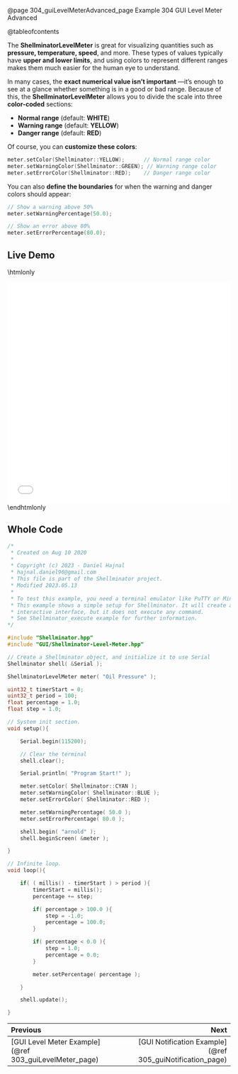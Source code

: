 @page 304_guiLevelMeterAdvanced_page Example 304 GUI Level Meter Advanced

@tableofcontents

The **ShellminatorLevelMeter** is great for visualizing quantities such as **pressure, temperature, speed**, and more. These types of values typically have **upper and lower limits**, and using colors to represent different ranges makes them much easier for the human eye to understand.  

In many cases, the **exact numerical value isn’t important** —it’s enough to see at a glance whether something is in a good or bad range. Because of this, the **ShellminatorLevelMeter** allows you to divide the scale into three **color-coded** sections:  

- **Normal range** (default: **WHITE**)  
- **Warning range** (default: **YELLOW**)  
- **Danger range** (default: **RED**)  

Of course, you can **customize these colors**:  

```cpp
meter.setColor(Shellminator::YELLOW);      // Normal range color  
meter.setWarningColor(Shellminator::GREEN); // Warning range color  
meter.setErrorColor(Shellminator::RED);    // Danger range color  
```

You can also **define the boundaries** for when the warning and danger colors should appear:  

```cpp
// Show a warning above 50%
meter.setWarningPercentage(50.0);

// Show an error above 80%
meter.setErrorPercentage(80.0);
```

## Live Demo

\htmlonly
<iframe id="demoFrame" src="webExamples/304_guiLevelMeterAdvanced.html" style="height:500px;width:100%;border:none;display:block;"></iframe>
\endhtmlonly

## Whole Code

```cpp
/*
 * Created on Aug 10 2020
 *
 * Copyright (c) 2023 - Daniel Hajnal
 * hajnal.daniel96@gmail.com
 * This file is part of the Shellminator project.
 * Modified 2023.05.13
 *
 * To test this example, you need a terminal emulator like PuTTY or Minicom.
 * This example shows a simple setup for Shellminator. It will create an
 * interactive interface, but it does not execute any command.
 * See Shellminator_execute example for further information.
*/

#include "Shellminator.hpp"
#include "GUI/Shellminator-Level-Meter.hpp"

// Create a Shellminator object, and initialize it to use Serial
Shellminator shell( &Serial );

ShellminatorLevelMeter meter( "Oil Pressure" );

uint32_t timerStart = 0;
uint32_t period = 100;
float percentage = 1.0;
float step = 1.0;

// System init section.
void setup(){

    Serial.begin(115200);

    // Clear the terminal
    shell.clear();

    Serial.println( "Program Start!" );

    meter.setColor( Shellminator::CYAN );
    meter.setWarningColor( Shellminator::BLUE );
    meter.setErrorColor( Shellminator::RED );

    meter.setWarningPercentage( 50.0 );
    meter.setErrorPercentage( 80.0 );

    shell.begin( "arnold" );
    shell.beginScreen( &meter );

}

// Infinite loop.
void loop(){

    if( ( millis() - timerStart ) > period ){
        timerStart = millis();
        percentage += step;

        if( percentage > 100.0 ){
            step = -1.0;
            percentage = 100.0;
        }

        if( percentage < 0.0 ){
            step = 1.0;
            percentage = 0.0;
        }

        meter.setPercentage( percentage );

    }

    shell.update();

}
```

<div class="section_buttons">
 
| Previous          |                         Next |
|:------------------|-----------------------------:|
|[GUI Level Meter Example](@ref 303_guiLevelMeter_page) | [GUI Notification Example](@ref 305_guiNotification_page) |
 
</div>